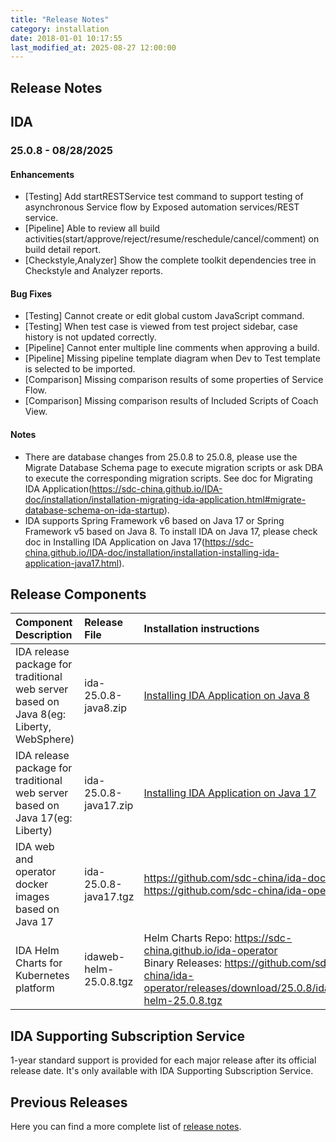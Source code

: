```yaml
---
title: "Release Notes"
category: installation
date: 2018-01-01 10:17:55
last_modified_at: 2025-08-27 12:00:00
---
```


## Release Notes

## IDA

### 25.0.8 - 08/28/2025

#### Enhancements
- [Testing] Add startRESTService test command to support testing of asynchronous Service flow by Exposed automation services/REST service.
- [Pipeline] Able to review all build activities(start/approve/reject/resume/reschedule/cancel/comment) on build detail report.
- [Checkstyle,Analyzer] Show the complete toolkit dependencies tree in Checkstyle and Analyzer reports.

#### Bug Fixes
- [Testing] Cannot create or edit global custom JavaScript command.
- [Testing] When test case is viewed from test project sidebar, case history is not updated correctly.
- [Pipeline] Cannot enter multiple line comments when approving a build.
- [Pipeline] Missing pipeline template diagram when Dev to Test template is selected to be imported.
- [Comparison] Missing comparison results of some properties of Service Flow.
- [Comparison] Missing comparison results of Included Scripts of Coach View.

#### Notes
- There are database changes from 25.0.8 to 25.0.8, please use the Migrate Database Schema page to execute migration scripts or ask DBA to execute the corresponding migration scripts. See doc for Migrating IDA Application(https://sdc-china.github.io/IDA-doc/installation/installation-migrating-ida-application.html#migrate-database-schema-on-ida-startup).
- IDA supports Spring Framework v6 based on Java 17 or Spring Framework v5 based on Java 8. To install IDA on Java 17, please check doc in Installing IDA Application on Java 17(https://sdc-china.github.io/IDA-doc/installation/installation-installing-ida-application-java17.html).


## Release Components

| Component Description	| Release File	| Installation instructions| 
|:----------------|:------------------------|:---------------|
| IDA release package for traditional web server based on Java 8(eg: Liberty, WebSphere)	| ida-25.0.8-java8.zip | [Installing IDA Application on Java 8](../installation/installation-installing-ida-application.html) |
| IDA release package for traditional web server based on Java 17(eg: Liberty)	| ida-25.0.8-java17.zip | [Installing IDA Application on Java 17](../installation/installation-installing-ida-application-java17.html) |
| IDA web and operator docker images based on Java 17| ida-25.0.8-java17.tgz	| <https://github.com/sdc-china/ida-docker> <br/> <https://github.com/sdc-china/ida-operator> |
| IDA Helm Charts for Kubernetes platform | idaweb-helm-25.0.8.tgz	| Helm Charts Repo: <https://sdc-china.github.io/ida-operator> <br/> Binary Releases: <https://github.com/sdc-china/ida-operator/releases/download/25.0.8/idaweb-helm-25.0.8.tgz> |

## IDA Supporting Subscription Service
1-year standard support is provided for each major release after its official release date. It's only available with IDA Supporting Subscription Service.

## Previous Releases

Here you can find a more complete list of [release notes](../references/references-previous-release-notes.html).
